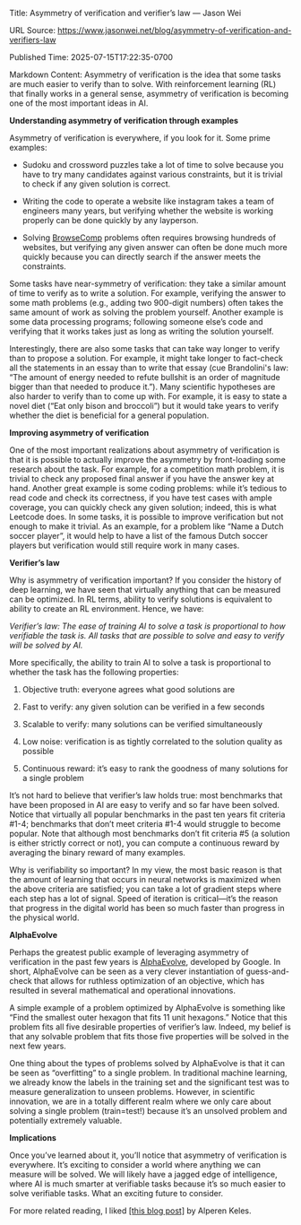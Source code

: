 Title: Asymmetry of verification and verifier’s law — Jason Wei

URL Source: https://www.jasonwei.net/blog/asymmetry-of-verification-and-verifiers-law

Published Time: 2025-07-15T17:22:35-0700

Markdown Content:
Asymmetry of verification is the idea that some tasks are much easier to verify than to solve. With reinforcement learning (RL) that finally works in a general sense, asymmetry of verification is becoming one of the most important ideas in AI.

**Understanding asymmetry of verification through examples**

Asymmetry of verification is everywhere, if you look for it. Some prime examples:

*   Sudoku and crossword puzzles take a lot of time to solve because you have to try many candidates against various constraints, but it is trivial to check if any given solution is correct.

*   Writing the code to operate a website like instagram takes a team of engineers many years, but verifying whether the website is working properly can be done quickly by any layperson.

*   Solving [BrowseComp](https://openai.com/index/browsecomp/) problems often requires browsing hundreds of websites, but verifying any given answer can often be done much more quickly because you can directly search if the answer meets the constraints.

Some tasks have near-symmetry of verification: they take a similar amount of time to verify as to write a solution. For example, verifying the answer to some math problems (e.g., adding two 900-digit numbers) often takes the same amount of work as solving the problem yourself. Another example is some data processing programs; following someone else’s code and verifying that it works takes just as long as writing the solution yourself.

Interestingly, there are also some tasks that can take way longer to verify than to propose a solution. For example, it might take longer to fact-check all the statements in an essay than to write that essay (cue Brandolini's law: “The amount of energy needed to refute bullshit is an order of magnitude bigger than that needed to produce it.”). Many scientific hypotheses are also harder to verify than to come up with. For example, it is easy to state a novel diet (“Eat only bison and broccoli”) but it would take years to verify whether the diet is beneficial for a general population.

**Improving asymmetry of verification**

One of the most important realizations about asymmetry of verification is that it is possible to actually improve the asymmetry by front-loading some research about the task. For example, for a competition math problem, it is trivial to check any proposed final answer if you have the answer key at hand. Another great example is some coding problems: while it’s tedious to read code and check its correctness, if you have test cases with ample coverage, you can quickly check any given solution; indeed, this is what Leetcode does. In some tasks, it is possible to improve verification but not enough to make it trivial. As an example, for a problem like “Name a Dutch soccer player”, it would help to have a list of the famous Dutch soccer players but verification would still require work in many cases.

**Verifier’s law**

Why is asymmetry of verification important? If you consider the history of deep learning, we have seen that virtually anything that can be measured can be optimized. In RL terms, ability to verify solutions is equivalent to ability to create an RL environment. Hence, we have:

_Verifier’s law: The ease of training AI to solve a task is proportional to how verifiable the task is. All tasks that are possible to solve and easy to verify will be solved by AI._

More specifically, the ability to train AI to solve a task is proportional to whether the task has the following properties:

1.   Objective truth: everyone agrees what good solutions are

2.   Fast to verify: any given solution can be verified in a few seconds

3.   Scalable to verify: many solutions can be verified simultaneously

4.   Low noise: verification is as tightly correlated to the solution quality as possible

5.   Continuous reward: it’s easy to rank the goodness of many solutions for a single problem

It’s not hard to believe that verifier’s law holds true: most benchmarks that have been proposed in AI are easy to verify and so far have been solved. Notice that virtually all popular benchmarks in the past ten years fit criteria #1-4; benchmarks that don’t meet criteria #1-4 would struggle to become popular. Note that although most benchmarks don’t fit criteria #5 (a solution is either strictly correct or not), you can compute a continuous reward by averaging the binary reward of many examples.

Why is verifiability so important? In my view, the most basic reason is that the amount of learning that occurs in neural networks is maximized when the above criteria are satisfied; you can take a lot of gradient steps where each step has a lot of signal. Speed of iteration is critical—it’s the reason that progress in the digital world has been so much faster than progress in the physical world.

**AlphaEvolve**

Perhaps the greatest public example of leveraging asymmetry of verification in the past few years is [AlphaEvolve](https://deepmind.google/discover/blog/alphaevolve-a-gemini-powered-coding-agent-for-designing-advanced-algorithms/), developed by Google. In short, AlphaEvolve can be seen as a very clever instantiation of guess-and-check that allows for ruthless optimization of an objective, which has resulted in several mathematical and operational innovations.

A simple example of a problem optimized by AlphaEvolve is something like “Find the smallest outer hexagon that fits 11 unit hexagons.” Notice that this problem fits all five desirable properties of verifier’s law. Indeed, my belief is that any solvable problem that fits those five properties will be solved in the next few years.

One thing about the types of problems solved by AlphaEvolve is that it can be seen as “overfitting” to a single problem. In traditional machine learning, we already know the labels in the training set and the significant test was to measure generalization to unseen problems. However, in scientific innovation, we are in a totally different realm where we only care about solving a single problem (train=test!) because it’s an unsolved problem and potentially extremely valuable.

**Implications**

Once you’ve learned about it, you’ll notice that asymmetry of verification is everywhere. It’s exciting to consider a world where anything we can measure will be solved. We will likely have a jagged edge of intelligence, where AI is much smarter at verifiable tasks because it’s so much easier to solve verifiable tasks. What an exciting future to consider.

For more related reading, I liked [[this blog post]](https://alperenkeles.com/posts/verifiability-is-the-limit/) by Alperen Keles.
